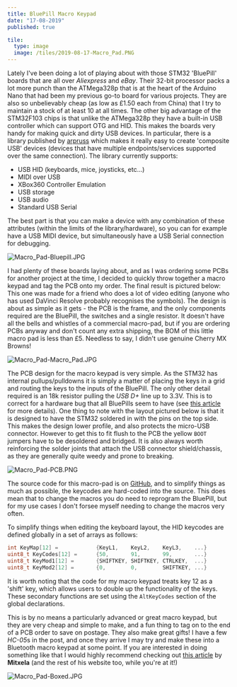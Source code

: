 ```yaml
---
title: BluePill Macro Keypad
date: "17-08-2019"
published: true

tile:
  type: image
  image: /tiles/2019-08-17-Macro_Pad.PNG
---
```


<script>
    import CopyButton from "@bojit/svelte-components/widgets/CodeEditor/CopyButton.svelte";

    import "prismjs/prism.js";
    import "prismjs/components/prism-c.js";
</script>

Lately I've been doing a lot of playing about with those STM32 'BluePill' boards that are all over *Aliexpress* and *eBay*. Their 32-bit processor packs a lot more punch than the ATMega328p that is at the heart of the Arduino Nano that had been my previous go-to board for various projects. They are also so unbelievably cheap (as low as £1.50 each from China) that I try to maintain a stock of at least 10 at all times.
The other big advantage of the STM32F103 chips is that unlike the ATMega328p they have a built-in USB controller which can support OTG and HID. This makes the boards very handy for making quick and dirty USB devices. In particular, there is a library published by [arpruss](https://github.com/arpruss/USBComposite_stm32f1) which makes it really easy to create 'composite USB' devices (devices that have multiple endpoints/services supported over the same connection). The library currently supports:

- USB HID (keyboards, mice, joysticks, etc...)
- MIDI over USB
- XBox360 Controller Emulation
- USB storage
- USB audio
- Standard USB Serial

The best part is that you can make a device with any combination of these attributes (within the limits of the library/hardware), so you can for example have a USB MIDI device, but simultaneously have a USB Serial connection for debugging.

![Macro_Pad-Bluepill.JPG]({import.meta.env.VITE_IMAGE_BASE}/posts/Macro_Pad-Bluepill.JPG)

I had plenty of these boards laying about, and as I was ordering some PCBs for another project at the time, I decided to quickly throw together a macro keypad and tag the PCB onto my order. The final result is pictured below: This one was made for a friend who does a lot of video editing (anyone who has used DaVinci Resolve probably recognises the symbols). The design is about as simple as it gets - the PCB is the frame, and the only components required are the BluePill, the switches and a single resistor. It doesn't have all the bells and whistles of a commercial macro-pad, but if you are ordering PCBs anyway and don't count any extra shipping, the BOM of this little macro pad is less than £5. Needless to say, I didn't use genuine Cherry MX Browns!

![Macro_Pad-Macro_Pad.JPG]({import.meta.env.VITE_IMAGE_BASE}/posts/Macro_Pad-Macro_Pad.JPG)

The PCB design for the macro keypad is very simple. As the STM32 has internal pullups/pulldowns it is simply a matter of placing the keys in a grid and routing the keys to the inputs of the BluePill. The only other detail required is an 18k resistor pulling the *USB D+* line up to 3.3V. This is to correct for a hardware bug that all BluePills seem to have (see [this article](http://amitesh-singh.github.io/stm32/2017/05/27/Overcoming-wrong-pullup-in-blue-pill.html) for more details).
One thing to note with the layout pictured below is that it is designed to have the STM32 soldered in with the pins on the top side. This makes the design lower profile, and also protects the micro-USB connector. However to get this to fit flush to the PCB the yellow ```BOOT``` jumpers have to be desoldered and bridged.
It is also always worth reinforcing the solder joints that attach the USB connector shield/chassis, as they are generally quite weedy and prone to breaking.

![Macro_Pad-PCB.PNG]({import.meta.env.VITE_IMAGE_BASE}/posts/Macro_Pad-PCB.PNG)

The source code for this macro-pad is on [GitHub](https://github.com/BOJIT/Blue-Pill-Macro-Pad), and to simplify things as much as possible, the keycodes are hard-coded into the source. This does mean that to change the macros you do need to reprogram the BluePill, but for my use cases I don't forsee myself needing to change the macros very often.

To simplify things when editing the keyboard layout, the HID keycodes are defined globally in a set of arrays as follows:

<CopyButton />

```c
int KeyMap[12] =            {KeyL1,    KeyL2,    KeyL3,    ...}
uint8_t KeyCodes[12] =      {50,       91,       99,       ...}
uint8_t KeyMod1[12] =       {SHIFTKEY, SHIFTKEY, CTRLKEY,  ...}
uint8_t KeyMod2[12] =       {0,        0,        SHIFTKEY, ...}
```

It is worth noting that the code for my macro keypad treats key 12 as a 'shift'  key, which allows users to double up the functionality of the keys. These secondary functions are set using the ```AltKeyCodes``` section of the global declarations.

This is by no means a particularly advanced or great macro keypad, but they are very cheap and simple to make, and a fun thing to tag on to the end of a PCB order to save on postage. They also make great gifts! I have a few *HC-05*s in the post, and once they arrive I may try and make these into a Bluetooth macro keypad at some point. If you are interested in doing something like that I would highly recommend checking out [this article](https://mitxela.com/projects/bluetooth_hid_gamepad) by **Mitxela** (and the rest of his website too, while you're at it!)

![Macro_Pad-Boxed.JPG]({import.meta.env.VITE_IMAGE_BASE}/posts/Macro_Pad-Boxed.JPG)
